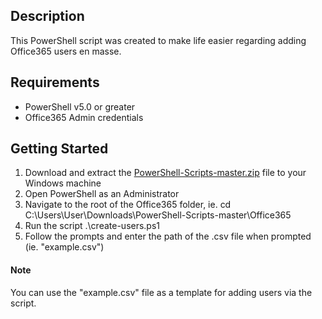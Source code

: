 ## Description
This PowerShell script was created to make life easier regarding adding Office365 users en masse.

## Requirements
* PowerShell v5.0 or greater
* Office365 Admin credentials

## Getting Started
1. Download and extract the [PowerShell-Scripts-master.zip](https://github.com/atechnextdoor/PowerShell-Scripts/archive/master.zip) file to your Windows machine
2. Open PowerShell as an Administrator
3. Navigate to the root of the Office365 folder, ie. cd C:\Users\User\Downloads\PowerShell-Scripts-master\Office365
4. Run the script .\create-users.ps1
5. Follow the prompts and enter the path of the .csv file when prompted (ie. "example.csv")

#### Note
You can use the "example.csv" file as a template for adding users via the script.
